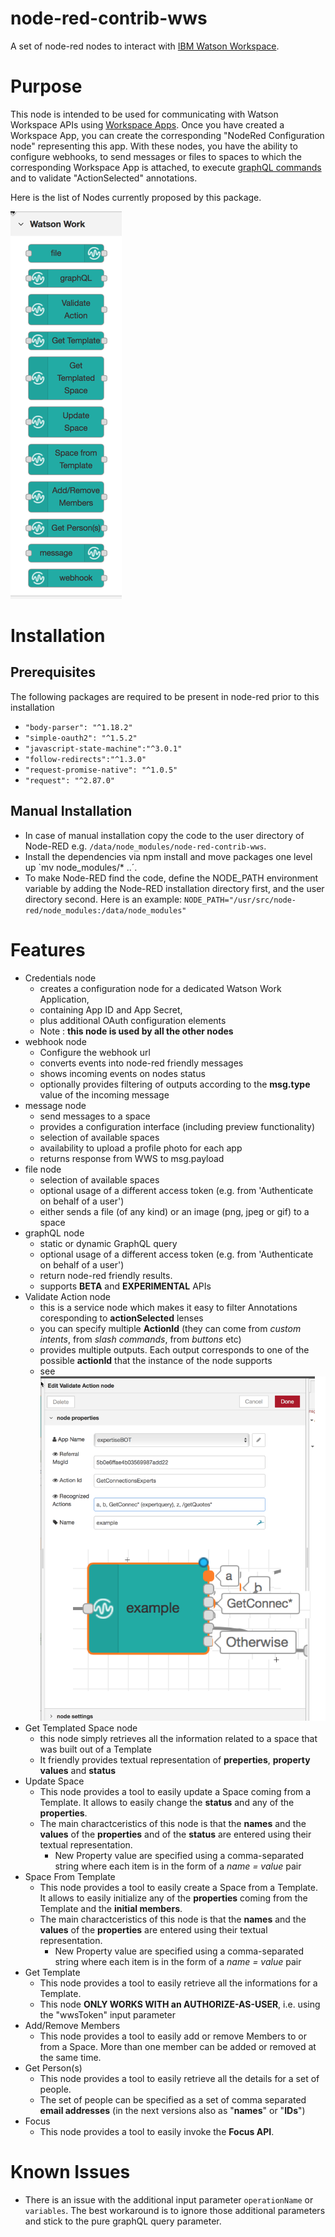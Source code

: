 node-red-contrib-wws
=====================

A set of node-red nodes to interact with [IBM Watson Workspace](https://workspace.ibm.com/).

# Purpose
This node is intended to be used for communicating with Watson Workspace APIs using [Workspace Apps](https://developer.watsonwork.ibm.com/docs/get-started/what-can-you-build). Once you have created a Workspace App, you can create the corresponding "NodeRed Configuration node" representing this app.
With these nodes, you have the ability to configure webhooks, to send messages or files to spaces to which the corresponding Workspace App is attached, to execute [graphQL commands](https://developer.watsonwork.ibm.com/docs/developers-guide/graphql-api) and to validate "ActionSelected" annotations.

Here is the list of Nodes currently proposed by this package.

![Watson Work Palette](help/palette_view.png)

# Installation

## Prerequisites
The following packages are required to be present in node-red prior to this installation
* `"body-parser": "^1.18.2"`
* `"simple-oauth2": "^1.5.2"`
* `"javascript-state-machine":"^3.0.1"`
* `"follow-redirects":"^1.3.0"`
* `"request-promise-native": "^1.0.5"`
* `"request": "^2.87.0"`


## Manual Installation
* In case of manual installation copy the code to the user directory of Node-RED e.g. `/data/node_modules/node-red-contrib-wws`.
* Install the dependencies via npm install and move packages one level up `mv node_modules/* ..´.
* To make Node-RED find the code, define the NODE_PATH environment variable by adding the Node-RED installation directory first, and the user directory second. Here is an example: `NODE_PATH="/usr/src/node-red/node_modules:/data/node_modules"`

# Features
* Credentials node
  * creates a configuration node for a dedicated Watson Work Application, 
  * containing App ID and App Secret, 
  * plus additional OAuth configuration elements
  * Note : **this node is used by all the other nodes**
* webhook node
  * Configure the webhook url
  * converts events into node-red friendly messages
  * shows incoming events on nodes status
  * optionally provides filtering of outputs according to the **msg.type** value of the incoming message
* message node
  * send messages to a space
  * provides a configuration interface (including preview functionality)
  * selection of available spaces
  * availability to upload a profile photo for each app
  * returns response from WWS to msg.payload
* file node
  * selection of available spaces
  * optional usage of a different access token (e.g. from 'Authenticate on behalf of a user')
  * either sends a file (of any kind) or an image (png, jpeg or gif) to a space
* graphQL node
  * static or dynamic GraphQL query 
  * optional usage of a different access token (e.g. from 'Authenticate on behalf of a user')
  * return node-red friendly results.
  * supports **BETA** and **EXPERIMENTAL** APIs
* Validate Action node
  * this is a service node which makes it easy to filter Annotations coresponding to **actionSelected** lenses
  * you can specify multiple **ActionId** (they can come from *custom intents*, from *slash commands*, from *buttons* etc)
  * provides multiple outputs. Each output corresponds to one of the possible **actionId** that the instance of the node supports
  * see ![Validate Action](wws-graphql/icons/wws-action-desc.png)
* Get Templated Space node
  * this node simply retrieves all the information related to a space that was built out of a Template
  * It friendly provides textual representation of **preperties**, **property values** and **status**
* Update Space
  * This node provides a tool to easily update a Space coming from a Template. It allows to easily change the **status** and any of the **properties**.
  * The main charactceristics of this node is that the **names** and the **values** of the **properties** and of the **status** are entered using their textual representation.
    * New Property value are specified using a comma-separated string where each item is in the form of a *name = value* pair
* Space From Template
  * This node provides a tool to easily create a Space from a Template. It allows to easily initialize any of the **properties** coming from the Template and 
    the **initial members**.
  * The main charactceristics of this node is that the **names** and the **values** of the **properties** are entered using their textual representation.
    * New Property value are specified using a comma-separated string where each item is in the form of a *name = value* pair
* Get Template
  * This node provides a tool to easily retrieve all the informations for a Template.
  * This node **ONLY WORKS WITH an AUTHORIZE-AS-USER**, i.e. using the "wwsToken" input parameter
* Add/Remove Members
  * This node provides a tool to easily add or remove Members to or from a Space. More than one member can be added or removed at the same time.
* Get Person(s)
  * This node provides a tool to easily retrieve all the details for a set of people.
  * The set of people can be specified as a set of comma separated **email addresses** (in the next versions also as "**names**" or "**IDs**") 
* Focus
  * This node provides a tool to easily invoke the **Focus API**.

   
# Known Issues
* There is an issue with the additional input parameter `operationName` or `variables`. The best workaround is to ignore those additional parameters and stick to the pure graphQL query parameter.